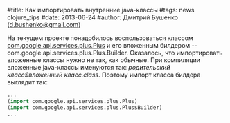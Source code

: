 #title: Как импортировать внутренние java-классы
#tags: news clojure_tips
#date: 2013-06-24
#author: Дмитрий Бушенко (d.bushenko@gmail.com)

На текущем проекте понадобилось воспользоваться классом [com.google.api.services.plus.Plus](http://javadoc.google-api-java-client.googlecode.com/hg/apis/plus/v1/com/google/api/services/plus/Plus.html) и его вложенным билдером -- com.google.api.services.plus.Plus.Builder. Оказалось, что импортировать вложенные классы нужно не так, как обычные. При компиляции вложенные java-классы именуются так: _родительский класс$вложенный класс.class_. Поэтому импорт класса билдера выглядит так:

```clojure
...
(import com.google.api.services.plus.Plus)
(import com.google.api.services.plus.Plus$Builder)
...
```
